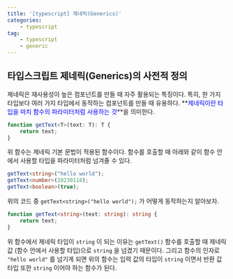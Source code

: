 ```yaml
---
title: '[typescript] 제네릭(Generics)'
categories:
    - typescript
tag:
    - typescript
    - generic
---
```



## 타입스크립트 제네릭(Generics)의 사전적 정의

제네릭은 재사용성이 높은 컴포넌트를 만들 때 자주 활용되는 특징이다. 특히, 한 가지 타입보다 여러 가지 타입에서 동작하는 컴포넌트를 만들 때 유용하다. **<span style="color: blue">제네릭이란 타입을 마치 함수의 파라미터처럼 사용하는 것</span>**을 의미한다.  

```typescript
function getText<T>(text: T): T {
    return text;
}
```
위 함수는 제네릭 기본 문법이 적용된 함수이다. 함수를 호출할 때 아래와 같이 함수 안에서 사용할 타입을 파라미터처럼 넘겨줄 수 있다.

```typescript
getText<string>("hello world");
getText<number>(20230118);
getText<boolean>(true);
```
위의 코드 중 `getText<string>("hello world");` 가 어떻게 동작하는지 알아보자.

```typescript
function getText<string>(text: string): string {
    return text;
}
```
위 함수에서 제네릭 타입이 `string` 이 되는 이유는 `getText()` 함수를 호출할 때 제네릭 값 (함수 안에서 사용할 타입)으로 `string` 을 넘겼기 때문이다. 그리고 함수의 인자로 `"hello world"` 를 넘기게 되면 위의 함수는 입력 값의 타입이 `string` 이면서 반환 값 타입 또한 `string` 이어야 하는 함수가 된다. 